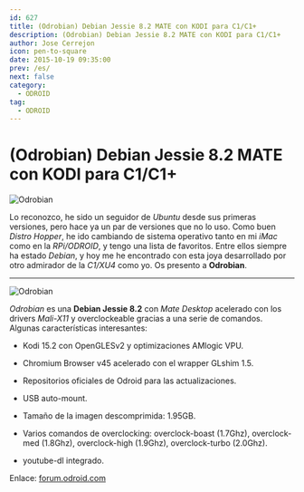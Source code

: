 ```yaml
---
id: 627
title: (Odrobian) Debian Jessie 8.2 MATE con KODI para C1/C1+
description: (Odrobian) Debian Jessie 8.2 MATE con KODI para C1/C1+
author: Jose Cerrejon
icon: pen-to-square
date: 2015-10-19 09:35:00
prev: /es/
next: false
category:
  - ODROID
tag:
  - ODROID
---
```


# (Odrobian) Debian Jessie 8.2 MATE con KODI para C1/C1+

![Odrobian](/images/2015/10/odrobian_02.png)

Lo reconozco, he sido un seguidor de *Ubuntu* desde sus primeras versiones, pero hace ya un par de versiones que no lo uso. Como buen *Distro Hopper*, he ido cambiando de sistema operativo tanto en mi *iMac* como en la *RPi/ODROID*, y tengo una lista de favoritos. Entre ellos siempre ha estado *Debian*, y hoy me he encontrado con esta joya desarrollado por otro admirador de la *C1/XU4* como yo. Os presento a **Odrobian**.

- - -
![Odrobian](/images/2015/10/odrobian_01.png)

*Odrobian* es una **Debian Jessie 8.2** con *Mate Desktop* acelerado con los drivers *Mali-X11* y overclockeable gracias a una serie de comandos. Algunas características interesantes:

* Kodi 15.2 con OpenGLESv2 y optimizaciones AMlogic VPU.

* Chromium Browser v45 acelerado con el wrapper GLshim 1.5.

* Repositorios oficiales de Odroid para las actualizaciones.

* USB auto-mount.

* Tamaño de la imagen descomprimida: 1.95GB.

* Varios comandos de overclocking: overclock-boast (1.7Ghz), overclock-med (1.8Ghz), overclock-high (1.9Ghz), overclock-turbo (2.0Ghz).

* youtube-dl integrado.

Enlace: [forum.odroid.com](http://forum.odroid.com/viewtopic.php?f=114&t=16520)